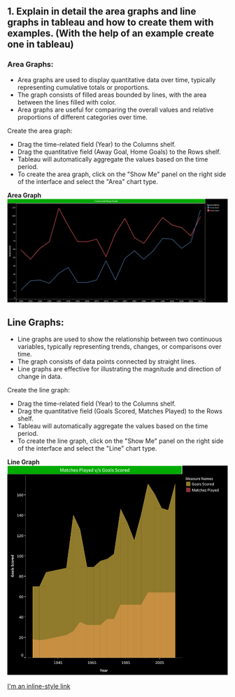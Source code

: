 ## 1. Explain in detail the area graphs and line graphs in tableau and how to create them with examples. (With the help of an example create one in tableau)

### Area Graphs:
- Area graphs are used to display quantitative data over time, typically representing cumulative totals or proportions.
- The graph consists of filled areas bounded by lines, with the area between the lines filled with color.
- Area graphs are useful for comparing the overall values and relative proportions of different categories over time.

Create the area graph:
- Drag the time-related field (Year) to the Columns shelf.
- Drag the quantitative field (Away Goal, Home Goals) to the Rows shelf.
- Tableau will automatically aggregate the values based on the time period.
- To create the area graph, click on the "Show Me" panel on the right side of the interface and select the "Area" chart type.

<b>Area Graph</b>
<img src="images/Home and Away Goals.png">

## Line Graphs:
- Line graphs are used to show the relationship between two continuous variables, typically representing trends, changes, or comparisons over time.
- The graph consists of data points connected by straight lines.
- Line graphs are effective for illustrating the magnitude and direction of change in data.

Create the line graph:
- Drag the time-related field (Year) to the Columns shelf.
- Drag the quantitative field (Goals Scored, Matches Played) to the Rows shelf.
- Tableau will automatically aggregate the values based on the time period.
- To create the line graph, click on the "Show Me" panel on the right side of the interface and select the "Line" chart type.

<b>Line Graph</b>
<img src="images/Matches Played v_s Goals Scored.png">

[I'm an inline-style link](Datasets/world_cup_results.xlsx)
